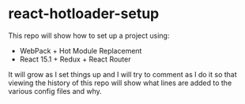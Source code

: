 # react-hotloader-setup

This repo will show how to set up a project using:

* WebPack + Hot Module Replacement
* React 15.1 + Redux + React Router

It will grow as I set things up and I will try to comment as I do it so
that viewing the history of this repo will show what lines are added to
the various config files and why.
